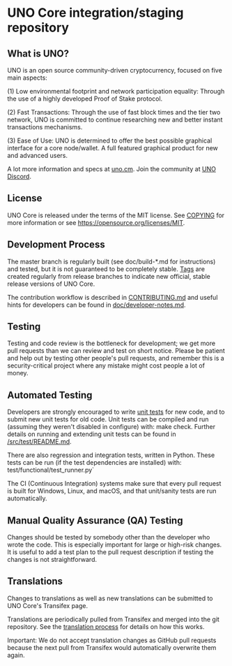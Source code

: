 UNO Core integration/staging repository
=====================================

## What is UNO?

UNO is an open source community-driven cryptocurrency, focused on five main aspects:

(1) Low environmental footprint and network participation equality: Through the use of a highly developed Proof of Stake protocol.

(2) Fast Transactions: Through the use of fast block times and the tier two network, UNO is committed to continue researching new and better instant transactions mechanisms.

(3) Ease of Use: UNO is determined to offer the best possible graphical interface for a core node/wallet. A full featured graphical product for new and advanced users.

A lot more information and specs at [uno.cm](https://www.uno.cm/). Join the community at [UNO Discord](https://discordapp.com/invite/uno).

## License
UNO Core is released under the terms of the MIT license. See [COPYING](https://github.com/uno-cm/UNO/blob/master/COPYING) for more information or see https://opensource.org/licenses/MIT.

## Development Process

The master branch is regularly built (see doc/build-*.md for instructions) and tested, but it is not guaranteed to be completely stable. [Tags](https://github.com/uno-cm/UNO/tags) are created regularly from release branches to indicate new official, stable release versions of UNO Core.

The contribution workflow is described in [CONTRIBUTING.md](https://github.com/uno-cm/UNO/blob/master/CONTRIBUTING.md) and useful hints for developers can be found in [doc/developer-notes.md](https://github.com/uno-cm/UNO/blob/master/doc/developer-notes.md).

## Testing

Testing and code review is the bottleneck for development; we get more pull requests than we can review and test on short notice. Please be patient and help out by testing other people's pull requests, and remember this is a security-critical project where any mistake might cost people a lot of money.

## Automated Testing

Developers are strongly encouraged to write [unit tests](https://github.com/uno-cm/UNO/blob/master/src/test/README.md) for new code, and to submit new unit tests for old code. Unit tests can be compiled and run (assuming they weren't disabled in configure) with: make check. Further details on running and extending unit tests can be found in [/src/test/README.md](https://github.com/uno-cm/UNO/blob/master/src/test/README.md).

There are also regression and integration tests, written in Python. These tests can be run (if the test dependencies are installed) with: test/functional/test_runner.py`

The CI (Continuous Integration) systems make sure that every pull request is built for Windows, Linux, and macOS, and that unit/sanity tests are run automatically.

## Manual Quality Assurance (QA) Testing

Changes should be tested by somebody other than the developer who wrote the code. This is especially important for large or high-risk changes. It is useful to add a test plan to the pull request description if testing the changes is not straightforward.

## Translations

Changes to translations as well as new translations can be submitted to UNO Core's Transifex page.

Translations are periodically pulled from Transifex and merged into the git repository. See the [translation process](https://github.com/uno-cm/UNO/blob/master/doc/translation_process.md) for details on how this works.

Important: We do not accept translation changes as GitHub pull requests because the next pull from Transifex would automatically overwrite them again.
